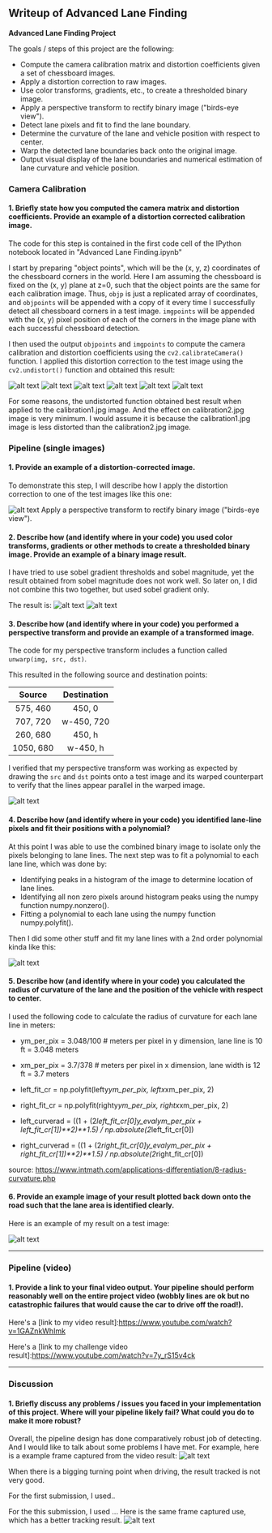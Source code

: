 ## Writeup of Advanced Lane Finding


**Advanced Lane Finding Project**

The goals / steps of this project are the following:

* Compute the camera calibration matrix and distortion coefficients given a set of chessboard images.
* Apply a distortion correction to raw images.
* Use color transforms, gradients, etc., to create a thresholded binary image.
* Apply a perspective transform to rectify binary image ("birds-eye view").
* Detect lane pixels and fit to find the lane boundary.
* Determine the curvature of the lane and vehicle position with respect to center.
* Warp the detected lane boundaries back onto the original image.
* Output visual display of the lane boundaries and numerical estimation of lane curvature and vehicle position.

[//]: # (Image References)

[image1]: ./output_images/undistorted_img1.png "Undistorted1"
[image2]: ./output_images/undistorted_img2.png "Undistorted2"
[image3]: ./test_images/test2.jpg "Road Transformed"
[image4]: ./output_images/test_undistorted.png "Undistorted3"
[image5]: ./output_images/test2_unwarped.png "Unwarped"
[image6]: ./output_images/example_o.png "Example Output"
[image7]: ./output_images/undistorted_img3.png "Undistorted3"
[image8]: ./output_images/undistorted_img4.png "Undistorted4"
[image9]: ./output_images/undistorted_img5.png "Undistorted5"
[image10]: ./output_images/undistorted_img6.png "Undistorted6"
[image11]: ./output_images/channel.png "RGB Channel"
[image12]: ./output_images/sobel.png "RGB Channel"
[image13]: ./output_images/example_r.png "Example Output"
[image14]: ./output_images/failed.png "Example Output"
[image15]: ./output_images/updated.png "Success Output"
### Camera Calibration

#### 1. Briefly state how you computed the camera matrix and distortion coefficients. Provide an example of a distortion corrected calibration image.

The code for this step is contained in the first code cell of the IPython notebook located in "Advanced Lane Finding.ipynb" 

I start by preparing "object points", which will be the (x, y, z) coordinates of the chessboard corners in the world. Here I am assuming the chessboard is fixed on the (x, y) plane at z=0, such that the object points are the same for each calibration image.  Thus, `objp` is just a replicated array of coordinates, and `objpoints` will be appended with a copy of it every time I successfully detect all chessboard corners in a test image.  `imgpoints` will be appended with the (x, y) pixel position of each of the corners in the image plane with each successful chessboard detection.  

I then used the output `objpoints` and `imgpoints` to compute the camera calibration and distortion coefficients using the `cv2.calibrateCamera()` function.  I applied this distortion correction to the test image using the `cv2.undistort()` function and obtained this result: 

![alt text][image1]
![alt text][image2]
![alt text][image7]
![alt text][image8]
![alt text][image9]
![alt text][image10]

For some reasons, the undistorted function obtained best result when applied to the calibration1.jpg image. And the effect on calibration2.jpg image is very minimum. I would assume it is because the calibration1.jpg image is less distorted than the calibration2.jpg image.



### Pipeline (single images)

#### 1. Provide an example of a distortion-corrected image.

To demonstrate this step, I will describe how I apply the distortion correction to one of the test images like this one:

![alt text][image4]
Apply a perspective transform to rectify binary image ("birds-eye view").

#### 2. Describe how (and identify where in your code) you used color transforms, gradients or other methods to create a thresholded binary image.  Provide an example of a binary image result.

I have tried to use sobel gradient thresholds and sobel magnitude, yet the result obtained from sobel magnitude does not work well. So later on, I did not combine this two together, but used sobel gradient only.

The result is:
![alt text][image11]
![alt text][image12]


#### 3. Describe how (and identify where in your code) you performed a perspective transform and provide an example of a transformed image.

The code for my perspective transform includes a function called `unwarp(img, src, dst)`.

This resulted in the following source and destination points:

| Source        | Destination   | 
|:-------------:|:-------------:| 
| 575, 460      | 450, 0      | 
| 707, 720      | w-450, 720  |
| 260,  680     | 450, h      |
| 1050, 680     | w-450, h    |

I verified that my perspective transform was working as expected by drawing the `src` and `dst` points onto a test image and its warped counterpart to verify that the lines appear parallel in the warped image.

![alt text][image5]

#### 4. Describe how (and identify where in your code) you identified lane-line pixels and fit their positions with a polynomial?

At this point I was able to use the combined binary image to isolate only the pixels belonging to lane lines. The next step was to fit a polynomial to each lane line, which was done by:

- Identifying peaks in a histogram of the image to determine location of lane lines.
- Identifying all non zero pixels around histogram peaks using the numpy function numpy.nonzero().
- Fitting a polynomial to each lane using the numpy function numpy.polyfit().

Then I did some other stuff and fit my lane lines with a 2nd order polynomial kinda like this:

![alt text][image6]

#### 5. Describe how (and identify where in your code) you calculated the radius of curvature of the lane and the position of the vehicle with respect to center.

I used the following code to calculate the radius of curvature for each lane line in meters:

- ym_per_pix = 3.048/100 # meters per pixel in y dimension, lane line is 10 ft = 3.048 meters
- xm_per_pix = 3.7/378 # meters per pixel in x dimension, lane width is 12 ft = 3.7 meters

- left_fit_cr = np.polyfit(lefty*ym_per_pix, leftx*xm_per_pix, 2)
- right_fit_cr = np.polyfit(righty*ym_per_pix, rightx*xm_per_pix, 2)

- left_curverad = ((1 + (2*left_fit_cr[0]*y_eval*ym_per_pix + left_fit_cr[1])**2)**1.5) / np.absolute(2*left_fit_cr[0])
- right_curverad = ((1 + (2*right_fit_cr[0]*y_eval*ym_per_pix + right_fit_cr[1])**2)**1.5) / np.absolute(2*right_fit_cr[0])

source: https://www.intmath.com/applications-differentiation/8-radius-curvature.php

#### 6. Provide an example image of your result plotted back down onto the road such that the lane area is identified clearly.

Here is an example of my result on a test image:

![alt text][image13]

---

### Pipeline (video)

#### 1. Provide a link to your final video output.  Your pipeline should perform reasonably well on the entire project video (wobbly lines are ok but no catastrophic failures that would cause the car to drive off the road!).

Here's a [link to my video result]:https://www.youtube.com/watch?v=1GAZnkWhImk

Here's a [link to my challenge video result]:https://www.youtube.com/watch?v=7y_rS15v4ck

---

### Discussion

#### 1. Briefly discuss any problems / issues you faced in your implementation of this project.  Where will your pipeline likely fail?  What could you do to make it more robust?
Overall, the pipeline design has done comparatively robust job of detecting. And I would like to talk about some problems I have met. For example, here is a example frame captured from the video result:
![alt text][image14]

When there is a bigging turning point when driving, the result tracked is not very good. 

For the first submission, I used..

For the this submission, I used ...
Here is the same frame captured use, which has a better tracking result.
![alt text][image15]